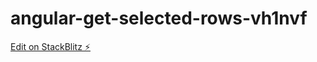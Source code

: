 # angular-get-selected-rows-vh1nvf

[Edit on StackBlitz ⚡️](https://stackblitz.com/edit/angular-get-selected-rows-vh1nvf)